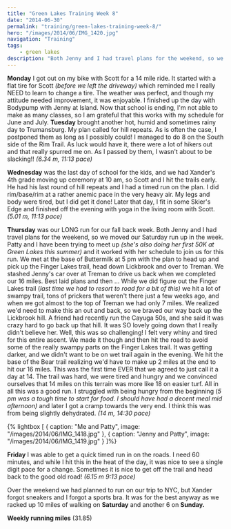 ```yaml
---
title: "Green Lakes Training Week 8"
date: "2014-06-30"
permalink: "training/green-lakes-training-week-8/"
hero: "/images/2014/06/IMG_1420.jpg"
navigation: "Training"
tags:
    - green lakes
description: "Both Jenny and I had travel plans for the weekend, so we moved our Saturday run up in the week. We met at the base of Buttermilk at 5 pm with the plan to head up and pick up the Finger Lakes trail, head down Lickbrook and over to Treman."
---
```

    
**Monday** I got out on my bike with Scott for a 14 mile ride. It started with a flat tire for Scott _(before we left the driveway)_ which reminded me I really NEED to learn to change a tire. The weather was perfect, and though my attitude needed improvement, it was enjoyable. I finished up the day with Bodypump with Jenny at Island. Now that school is ending, I'm not able to make as many classes, so I am grateful that this works with my schedule for June and July. **Tuesday** brought another hot, humid and sometimes rainy day to Trumansburg. My plan called for hill repeats. As is often the case, I postponed them as long as I possibly could! I managed to do 8 on the South side of the Rim Trail. As luck would have it, there were a lot of hikers out and that really spurred me on. As I passed by them, I wasn't about to be slacking!! _(6.34 m, 11:13 pace)_

**Wednesday** was the last day of school for the kids, and we had Xander's 4th grade moving up ceremony at 10 am, so Scott and I hit the trails early. He had his last round of hill repeats and I had a timed run on the plan. I did rim/base/rim at a rather anemic pace in the very heavy air. My legs and body were tired, but I did get it done! Later that day, I fit in some Skier's Edge and finished off the evening with yoga in the living room with Scott. _(5.01 m, 11:13 pace)_

**Thursday** was our LONG run for our fall back week. Both Jenny and I had travel plans for the weekend, so we moved our Saturday run up in the week. Patty and I have been trying to meet up _(she's also doing her first 50K at Green Lakes this summer)_ and it worked with her schedule to join us for this run. We met at the base of Buttermilk at 5 pm with the plan to head up and pick up the Finger Lakes trail, head down Lickbrook and over to Treman. We stashed Jenny's car over at Treman to drive us back when we completed our 16 miles. Best laid plans and then ... While we did figure out the Finger Lakes trail (_last time we had to resort to road for a bit of this)_ we hit a lot of swampy trail, tons of prickers that weren't there just a few weeks ago, and when we got almost to the top of Treman we had only 7 miles. We realized we'd need to make this an out and back, so we braved our way back up the Lickbrook hill. A friend had recently run the Cayuga 50s, and she said it was crazy hard to go back up that hill. It was SO lovely going down that I really didn't believe her. Well, this was so challenging! I felt very whiny and tired for this entire ascent. We made it though and then hit the road to avoid some of the really swampy parts on the Finger Lakes trail. It was getting darker, and we didn't want to be on wet trail again in the evening. We hit the base of the Bear trail realizing we'd have to make up 2 miles at the end to hit our 16 miles. This was the first time EVER that we agreed to just call it a day at 14. The trail was hard, we were tired and hungry and we convinced ourselves that 14 miles on this terrain was more like 18 on easier turf. All in all this was a good run. I struggled with being hungry from the beginning (_5 pm was a tough time to start for food. I should have had a decent meal mid afternoon)_ and later I got a cramp towards the very end. I think this was from being slightly dehydrated. _(14 m, 14:30 pace)_

{% lightbox [
    { caption: "Me and Patty", image: "/images/2014/06/IMG_1418.jpg" },
    { caption: "Jenny and Patty", image: "/images/2014/06/IMG_1419.jpg" }
]%}

**Friday** I was able to get a quick timed run in on the roads. I need 60 minutes, and while I hit this in the heat of the day, it was nice to see a single digit pace for a change. Sometimes it is nice to get off the trail and head back to the good old road! _(6.15 m 9:13 pace)_

Over the weekend we had planned to run on our trip to NYC, but Xander forgot sneakers and I forgot a sports bra. It was for the best anyway as we racked up 10 miles of walking on **Saturday** and another 6 on **Sunday.**

**Weekly running miles** (31.85)
